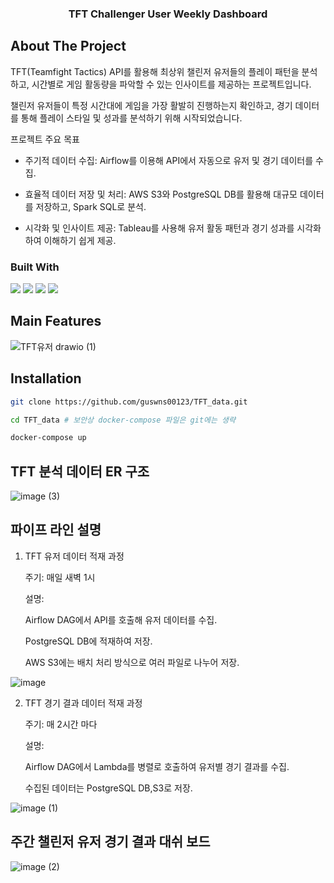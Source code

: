   <h3 align="center">TFT Challenger User Weekly Dashboard</h3>

  <!-- ABOUT THE PROJECT -->
## About The Project

TFT(Teamfight Tactics) API를 활용해 최상위 챌린저 유저들의 플레이 패턴을 분석하고, 시간별로 게임 활동량을 파악할 수 있는 인사이트를 제공하는 프로젝트입니다.

챌린저 유저들이 특정 시간대에 게임을 가장 활발히 진행하는지 확인하고, 경기 데이터를 통해 플레이 스타일 및 성과를 분석하기 위해 시작되었습니다.

프로젝트 주요 목표

- 주기적 데이터 수집: Airflow를 이용해 API에서 자동으로 유저 및 경기 데이터를 수집.

- 효율적 데이터 저장 및 처리: AWS S3와 PostgreSQL DB를 활용해 대규모 데이터를 저장하고, Spark SQL로 분석.

- 시각화 및 인사이트 제공: Tableau를 사용해 유저 활동 패턴과 경기 성과를 시각화하여 이해하기 쉽게 제공.

### Built With
 <img src="https://img.shields.io/badge/Apache Ariflow-017CEE?style=flat&logo=apacheairflow&logoColor=white"/>
  <img src="https://img.shields.io/badge/Postgresql-4169E1?style=flat&logo=postgresql&logoColor=white"/>
    <img src="https://img.shields.io/badge/AWS S3-569A31?style=flat&logo=amazons3&logoColor=white"/>
    <img src="https://img.shields.io/badge/Python-3776AB?style=flat&logo=python&logoColor=white"/>
    
## Main Features
![TFT유저 drawio (1)](https://github.com/user-attachments/assets/4e209e28-df59-4b76-930c-1904cd9fd5c7)

## Installation
```bash
git clone https://github.com/guswns00123/TFT_data.git

cd TFT_data # 보안상 docker-compose 파일은 git에는 생략

docker-compose up
```

## TFT 분석 데이터 ER 구조
![image (3)](https://github.com/user-attachments/assets/24a8160c-7604-49f8-abfa-37f95d9c94d9)

## 파이프 라인 설명

1) TFT 유저 데이터 적재 과정

    주기: 매일 새벽 1시
    
    설명:
    
    Airflow DAG에서 API를 호출해 유저 데이터를 수집.
    
    PostgreSQL DB에 적재하여 저장.
    
    AWS S3에는 배치 처리 방식으로 여러 파일로 나누어 저장.
    
![image](https://github.com/user-attachments/assets/f2790b7a-4484-42b1-8060-a1d0f008def5)


2) TFT 경기 결과 데이터 적재 과정
   
    주기: 매 2시간 마다
  
    설명:
  
    Airflow DAG에서 Lambda를 병렬로 호출하여 유저별 경기 결과를 수집.
    
    수집된 데이터는 PostgreSQL DB,S3로 저장.
  
![image (1)](https://github.com/user-attachments/assets/09223e4b-91b6-4901-bd05-b59821056e2c)

## 주간 챌린저 유저 경기 결과 대쉬 보드

![image (2)](https://github.com/user-attachments/assets/75c7448c-eb60-4ee0-9351-dd1fc6eb167d)


